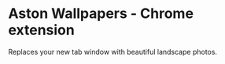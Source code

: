 # Aston Wallpapers - Chrome extension

Replaces your new tab window with beautiful landscape photos.
